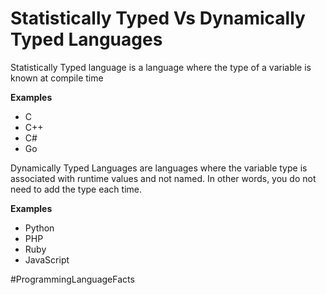 # Statistically Typed Vs Dynamically Typed Languages

Statistically Typed language is a language where the type of a variable is known at compile time

__Examples__
- C
- C++
- C#
- Go

Dynamically Typed Languages are languages where the variable type is associated with runtime values and not named. In other words, you do not need to add the type each time.

__Examples__
- Python
- PHP
- Ruby
- JavaScript

#ProgrammingLanguageFacts